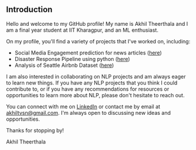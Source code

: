 ## Introduction

Hello and welcome to my GitHub profile! My name is Akhil Theerthala and I am a final year student at IIT Kharagpur, and an ML enthusiast.

On my profile, you'll find a variety of projects that I've worked on, including:
* Social Media Engagement prediction for news articles ([here](https://github.com/Akhil-Theerthala/Engagement-analysis-for-news-posts))
* Disaster Response Pipeline using python ([here](https://github.com/Akhil-Theerthala/Disaster-Response-Udacity-Project))
* Analysis of Seattle Airbnb Dataset ([here](https://github.com/Akhil-Theerthala/Seattle-Airbnb-Analysis))

I am also interested in collaborating on NLP projects and am always eager to learn new things. If you have any NLP projects that you think I could contribute to, or if you have any recommendations for resources or opportunities to learn more about NLP, please don't hesitate to reach out.

You can connect with me on [LinkedIn](https://linkedin.com/in/akhil-theerthala) or contact me by email at akhiltvsn@gmail.com. I'm always open to discussing new ideas and opportunities.

Thanks for stopping by!

Akhil Theerthala
